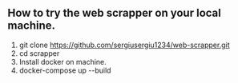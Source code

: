 ## How to try the web scrapper on your local machine.

1. git clone https://github.com/sergiusergiu1234/web-scrapper.git
2. cd scrapper
3. Install docker on machine.
4. docker-compose up --build
